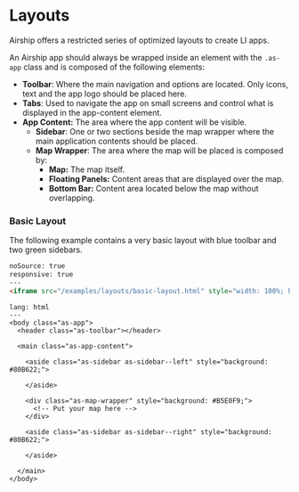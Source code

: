 # Layouts

Airship offers a restricted series of optimized layouts to create LI apps.

An Airship app should always be wrapped inside an element with the `.as-app` class and is composed of the following elements:

- **Toolbar**: Where the main navigation and options are located. Only icons, text and the app logo should be placed here.
- **Tabs**: Used to navigate the app on small screens and control what is displayed in the app-content element.
- **App Content:** The area where the app content will be visible.
  - **Sidebar**: One or two sections beside the map wrapper where the main application contents should be placed.
  - **Map Wrapper**: The area where the map will be placed is composed by:
    - **Map:** The map itself.
    - **Floating Panels:** Content areas that are displayed over the map.
    - **Bottom Bar:** Content area located below the map without overlapping.

### Basic Layout

The following example contains a very basic layout with blue toolbar and two green sidebars.

```html
noSource: true
responsive: true
---
<iframe src="/examples/layouts/basic-layout.html" style="width: 100%; height: 100%;">
```

```code
lang: html
---
<body class="as-app">
  <header class="as-toolbar"></header>

  <main class="as-app-content">

    <aside class="as-sidebar as-sidebar--left" style="background: #80B622;">

    </aside>

    <div class="as-map-wrapper" style="background: #B5E0F9;">
      <!-- Put your map here -->
    </div>

    <aside class="as-sidebar as-sidebar--right" style="background: #80B622;">

    </aside>

  </main>
</body>
```
